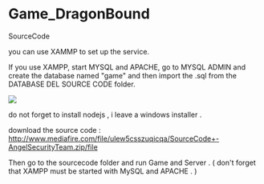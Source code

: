 # Game_DragonBound
SourceCode

you can use XAMMP to set up the service.

If you use XAMPP, start MYSQL and APACHE, go to MYSQL ADMIN and create the database named "game" and then import the .sql from the DATABASE DEL SOURCE CODE folder.

<img src="https://github.com/AngelSecurityTeam/Game_DragonBound/blob/main/PHOTOS/1.jpg">

do not forget to install nodejs , i leave a windows installer .

download the source code : http://www.mediafire.com/file/ulew5csszuqicqa/SourceCode+-AngelSecurityTeam.zip/file

Then go to the sourcecode folder and run Game and Server . ( don't forget that XAMPP must be started with MySQL and APACHE . )


